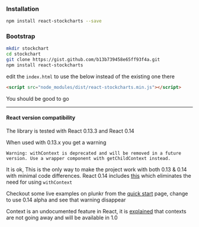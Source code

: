 ### Installation
```sh
npm install react-stockcharts --save
```

### Bootstrap
```sh
mkdir stockchart
cd stockchart
git clone https://gist.github.com/b13b739458e65ff93f4a.git
npm install react-stockcharts
```
edit the `index.html` to use the below instead of the existing one there

```html
<script src="node_modules/dist/react-stockcharts.min.js"></script>
```
You should be good to go

---
#### React version compatibility
The library is tested with React 0.13.3 and React 0.14

When used with 0.13.x you get a warning 

```
Warning: withContext is deprecated and will be removed in a future version. Use a wrapper component with getChildContext instead.
```

It is ok, This is the only way to make the project work with both 0.13 & 0.14 with minimal code differences. React 0.14 includes [this](https://github.com/facebook/react/issues/2112) which eliminates the need for using `withContext`

Checkout some live examples on plunkr from the [quick start](#/QuickstartExamples) page, change to use 0.14 alpha and see that warning disappear


Context is an undocumented feature in React, it is [explained](https://facebook.github.io/react/blog/2014/03/28/the-road-to-1.0.html#context) that contexts are not going away and will be available in 1.0
